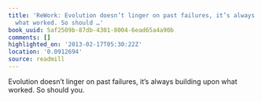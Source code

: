 ```yaml
---
title: 'ReWork: Evolution doesn’t linger on past failures, it’s always building upon
  what worked. So should …'
book_uuid: 5af2509b-87db-4301-8004-6ead65a4a90b
comments: []
highlighted_on: '2013-02-17T05:30:22Z'
location: '0.0912694'
source: readmill
---
```


Evolution doesn’t linger on past failures, it’s always building upon what worked. So should you.